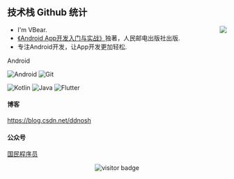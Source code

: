 ## 技术栈 Github 统计
<img align="right" src="https://github-readme-stats.vercel.app/api?username=ddnosh&show_icons=true">

- I'm VBear.
- [《Android App开发入门与实战》](https://item.jd.com/12696227.html)独著，人民邮电出版社出版.
- 专注Android开发，让App开发更加轻松.

Android

![Android](https://img.shields.io/badge/-Android-green?style=for-the-badge&logo=android&logoColor=%000000)
![Git](https://img.shields.io/badge/-Git-blue?style=for-the-badge&logo=git&logoColor=%000000)

![Kotlin](https://img.shields.io/badge/-Kotlin-blueviolet?style=for-the-badge&logo=kotlin&logoColor=%000000)
![Java](https://img.shields.io/badge/-Java-orange?style=for-the-badge&logo=java&logoColor=%000000)
![Flutter](https://img.shields.io/badge/-Flutter-9cf?style=for-the-badge&logo=flutter&logoColor=%000000)

#### 博客
https://blog.csdn.net/ddnosh

#### 公众号
[国民程序员](http://mp.weixin.qq.com/profile?src=3&timestamp=1619962634&ver=1&signature=SQPB45EpscxCkz9c3MzKfC-*ToyL6CtjJSlw582vqt8keyj8eUScRJwxYMdfC1fAicT8bC5BcHXfXaDaQP9YCQ==)

<!-- 访客 -->
<p align="center">
  <img src="https://visitor-badge.glitch.me/badge?page_id=ddnosh.ddnosh" alt="visitor badge"/>
</p>

